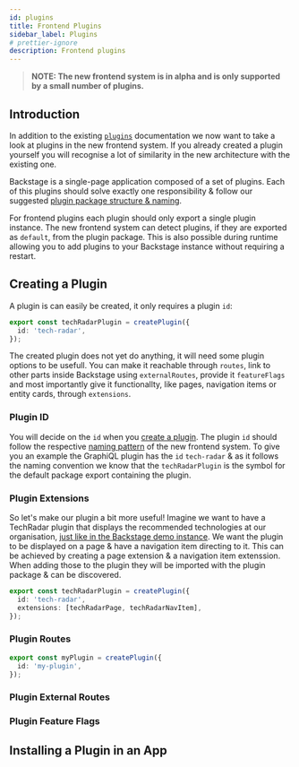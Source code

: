```yaml
---
id: plugins
title: Frontend Plugins
sidebar_label: Plugins
# prettier-ignore
description: Frontend plugins
---
```


> **NOTE: The new frontend system is in alpha and is only supported by a small number of plugins.**

## Introduction

In addition to the existing [`plugins`](../../plugins/index.md) documentation we now want to take a look at plugins in the new frontend system. If you already created a plugin yourself you will recognise a lot of similarity in the new architecture with the existing one.

Backstage is a single-page application composed of a set of plugins. Each of this plugins should solve exactly one responsibility & follow our suggested [plugin package structure & naming](../../architecture-decisions/adr011-plugin-package-structure.md).

For frontend plugins each plugin should only export a single plugin instance. The new frontend system can detect plugins, if they are exported as `default`, from the plugin package. This is also possible during runtime allowing you to add plugins to your Backstage instance without requiring a restart.

## Creating a Plugin

A plugin is can easily be created, it only requires a plugin `id`:

```ts
export const techRadarPlugin = createPlugin({
  id: 'tech-radar',
});
```

The created plugin does not yet do anything, it will need some plugin options to be usefull. You can make it reachable through `routes`, link to other parts inside Backstage using `externalRoutes`, provide it `featureFlags` and most importantly give it functionallty, like pages, navigation items or entity cards, through `extensions`.

### Plugin ID

You will decide on the `id` when you [create a plugin](../../). The plugin `id` should follow the respective [naming pattern](./08-naming-patterns.md#plugins) of the new frontend system. To give you an example the GraphiQL plugin has the `id` `tech-radar` & as it follows the naming convention we know that the `techRadarPlugin` is the symbol for the default package export containing the plugin.

### Plugin Extensions

So let's make our plugin a bit more useful! Imagine we want to have a TechRadar plugin that displays the recommended technologies at our organisation, [just like in the Backstage demo instance](https://demo.backstage.io/tech-radar). We want the plugin to be displayed on a page & have a navigation item directing to it. This can be achieved by creating a page extension & a navigation item extenssion. When adding those to the plugin they will be imported with the plugin package & can be discovered.

```ts
export const techRadarPlugin = createPlugin({
  id: 'tech-radar',
  extensions: [techRadarPage, techRadarNavItem],
});
```

<!--

 - Example of how this option is used in `createPlugin`

link to relevant docs

-->

### Plugin Routes

<!--

 - Example of how this option is used in `createPlugin`

link to relevant docs

-->

```ts
export const myPlugin = createPlugin({
  id: 'my-plugin',
});
```

### Plugin External Routes

<!--

 - Example of how this option is used in `createPlugin`

link to relevant docs

-->

### Plugin Feature Flags

<!--

 - Example of how this option is used in `createPlugin`

link to relevant docs

-->

## Installing a Plugin in an App

<!--

Quick intro, but link back to app docs for more details

 -->
